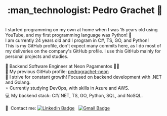 <h1 align="center"> :man_technologist: Pedro Grachet 🚀 </h1>
 
<br/> I started programming on my own at home when I was 15 years old using YouTube, and my first programming language was Python! 🐍
<br/> I am currently 24 years old and I program in C#, TS, GO, and Python!
<br/> This is my GitHub profile, don't expect many commits here, as I do most of my deliveries on the company's GitHub profile. I use this GitHub mainly for personal projects and studies.

:rocket: Backend Software Engineer at Neon Pagamentos 💙🐋
<br/> 🏢 My previous GitHub profile: [pedrograchet-neon](https://github.com/pedrograchet-neon)
<br/> :purple_heart: I strive for constant growth! Focused on backend development with .NET and Golang.
<br/> :star: Currently studying DevOps, with skills in Azure and AWS.
<br/> :computer: My backend stack: C#/.NET, TS, GO, Python, SQL, and NoSQL.
<br/>
<br/>:email: &nbsp;Contact me: [![Linkedin Badge](https://img.shields.io/badge/-PedroGrachet-blue?style=flat-square&logo=Linkedin&logoColor=white&link=https://www.linkedin.com/in/pedrograchet/)](https://www.linkedin.com/in/pedrograchet/) 
&nbsp;
[![Gmail Badge](https://img.shields.io/badge/-pedro.grachet@gmail.com-c14438?style=flat-square&logo=Gmail&logoColor=white&link=mailto:pedro.grachet@gmail.com)](mailto:pedro.grachet@gmail.com)
